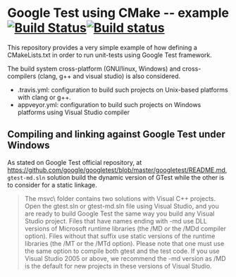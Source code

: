 # Google Test using CMake -- example [![Build Status](https://travis-ci.org/dubzzz/gtest-using-cmake-example.svg?branch=master)](https://travis-ci.org/dubzzz/gtest-using-cmake-example)[![Build status](https://ci.appveyor.com/api/projects/status/c84nnf4o27a7jsjf/branch/master?svg=true)](https://ci.appveyor.com/project/dubzzz/gtest-using-cmake-example/branch/master)

This repository provides a very simple example of how defining a CMakeLists.txt in order to run unit-tests using Google Test framework.

The build system cross-platform (GNU/linux, Windows) and cross-compilers (clang, g++ and visual studio) is also considered.
- .travis.yml: configuration to build such projects on Unix-based platforms with clang or g++.
- appveyor.yml: configuration to build such projects on Windows platforms using Visual Studio compiler 

## Compiling and linking against Google Test under Windows

As stated on Google Test official repository, at https://github.com/google/googletest/blob/master/googletest/README.md, `gtest-md.sln` solution build the dynamic version of GTest while the other is to consider for a static linkage.

> The msvc\ folder contains two solutions with Visual C++ projects. Open the gtest.sln or gtest-md.sln file using Visual Studio, and you are ready to build Google Test the same way you build any Visual Studio project. Files that have names ending with -md use DLL versions of Microsoft runtime libraries (the /MD or the /MDd compiler option). Files without that suffix use static versions of the runtime libraries (the /MT or the /MTd option). Please note that one must use the same option to compile both gtest and the test code. If you use Visual Studio 2005 or above, we recommend the -md version as /MD is the default for new projects in these versions of Visual Studio.
